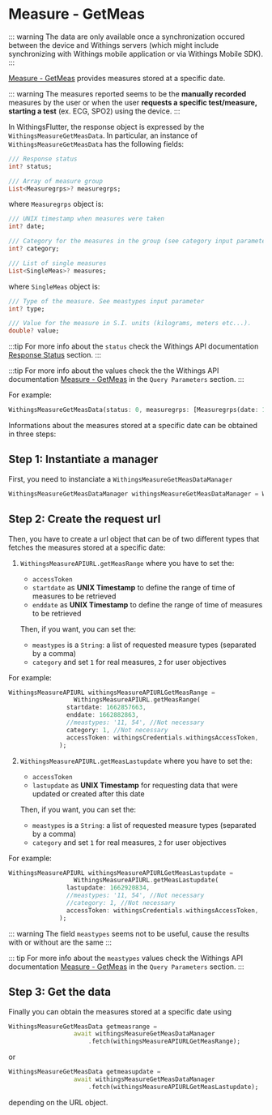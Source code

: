 # Measure - GetMeas

::: warning
The data are only available once a synchronization occured between the device and Withings servers (which might include synchronizing with Withings mobile application or via Withings Mobile SDK).
:::

[Measure - GetMeas](https://developer.withings.com/api-reference/#operation/measure-getmeas) provides measures stored at a specific date.

::: warning
The measures reported seems to be the **manually recorded** measures by the user or when the user **requests a specific test/measure, starting a test** (ex. ECG, SPO2) using the device.
:::

In WithingsFlutter, the response object is expressed by the `WithingsMeasureGetMeasData`. In particular, an instance of `WithingsMeasureGetMeasData` has the following fields:

```dart
/// Response status
int? status;

/// Array of measure group
List<Measuregrps>? measuregrps;
```
where `Measuregrps` object is:

```dart
/// UNIX timestamp when measures were taken
int? date;

/// Category for the measures in the group (see category input parameter)
int? category;

/// List of single measures
List<SingleMeas>? measures;
```
where `SingleMeas` object is:

```dart
/// Type of the measure. See meastypes input parameter
int? type;

/// Value for the measure in S.I. units (kilograms, meters etc...).
double? value;
```
:::tip
For more info about the `status` check the Withings API documentation [Response Status](https://developer.withings.com/api-reference#section/Response-status) section.
:::

:::tip
For more info about the values check the the Withings API documentation [Measure - GetMeas](https://developer.withings.com/api-reference/#operation/measure-getmeas) in the `Query Parameters` section.
:::

For example:
```dart
WithingsMeasureGetMeasData(status: 0, measuregrps: [Measuregrps(date: 1662859383, category: 1, measures: [SingleMeas(type: 54, value: 96.0, )], ), Measuregrps(date: 1662859346, category: 1, measures: [SingleMeas(type: 54, value: 100.0, )], ), Measuregrps(date: 1662859029, category: 1, measures: [SingleMeas(type: 11, value: 44.0, ), SingleMeas(type: 135, value: 93.0, ), SingleMeas(type: 136, value: 163.0, ), SingleMeas(type: 137, value: 433.0, ), SingleMeas(type: 138, value: 370.0, )], )], )
```

Informations about the measures stored at a specific date can be obtained in three steps:

## Step 1: Instantiate a manager

First, you need to instanciate a `WithingsMeasureGetMeasDataManager`
```dart
WithingsMeasureGetMeasDataManager withingsMeasureGetMeasDataManager = WithingsMeasureGetMeasDataManager();
```

## Step 2: Create the request url

Then, you have to create a url object that can be of two different types that fetches the measures stored at a specific date:

1. `WithingsMeasureAPIURL.getMeasRange` where you have to set the:
    * `accessToken`
    * `startdate` as **UNIX Timestamp** to define the range of time of measures to be retrieved
    * `enddate` as **UNIX Timestamp** to define the range of time of measures to be retrieved

    Then, if you want, you can set the:
    * `meastypes` is a `String`: a list of requested measure types (separated by a comma)
    * `category` and set `1` for real measures, `2` for user objectives


For example:
```dart
WithingsMeasureAPIURL withingsMeasureAPIURLGetMeasRange =
                  WithingsMeasureAPIURL.getMeasRange(
                startdate: 1662857663,
                enddate: 1662882863,
                //meastypes: '11, 54', //Not necessary
                category: 1, //Not necessary
                accessToken: withingsCredentials.withingsAccessToken,
              );
```
2. `WithingsMeasureAPIURL.getMeasLastupdate` where you have to set the:
    * `accessToken`
    * `lastupdate` as **UNIX Timestamp** for requesting data that were updated or created after this date

    Then, if you want, you can set the:
    * `meastypes` is a `String`: a list of requested measure types (separated by a comma)
    * `category` and set `1` for real measures, `2` for user objectives


For example:
```dart
WithingsMeasureAPIURL withingsMeasureAPIURLGetMeasLastupdate =
                  WithingsMeasureAPIURL.getMeasLastupdate(
                lastupdate: 1662920834,
                //meastypes: '11, 54', //Not necessary
                //category: 1, //Not necessary
                accessToken: withingsCredentials.withingsAccessToken,
              );
```

::: warning
The field `meastypes` seems not to be useful, cause the results with or without are the same 
:::

::: tip
For more info about the `meastypes` values check the Withings API documentation [Measure - GetMeas](https://developer.withings.com/api-reference/#operation/measure-getmeas) in the `Query Parameters` section.
:::

## Step 3: Get the data

Finally you can obtain the measures stored at a specific date using

```dart
WithingsMeasureGetMeasData getmeasrange =
                  await withingsMeasureGetMeasDataManager
                      .fetch(withingsMeasureAPIURLGetMeasRange);
```
or

```dart
WithingsMeasureGetMeasData getmeasupdate =
                  await withingsMeasureGetMeasDataManager
                      .fetch(withingsMeasureAPIURLGetMeasLastupdate);
```
depending on the URL object.